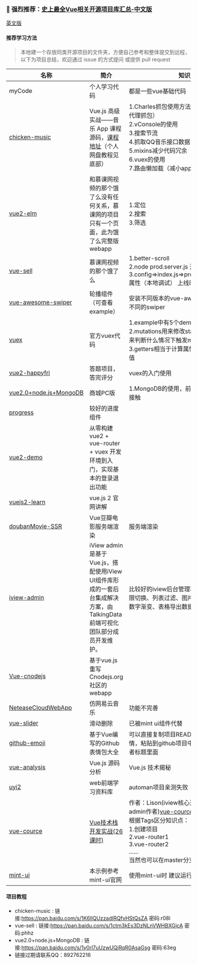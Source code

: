### 👊 强烈推荐：[史上最全Vue相关开源项目库汇总-中文版](https://github.com/opendigg/awesome-github-vue) 
[英文版](https://github.com/vuejs/awesome-vue)



  #### 推荐学习方法
  > 本地建一个存放同类开源项目的文件夹，方便自己参考和整体提交到远程，以下为项目总结，欢迎通过 issue 的方式提问 或提供 pull request

| 名称 | 简介 | 知识点 |
| ---- | ---- | ---- |
| myCode | 个人学习代码 | 都是一些vue基础代码  |
| [chicken-music](https://github.com/qiilee/vue/tree/master/chicken-music) | Vue.js 高级实战——音乐 App 课程源码，[课程地址](http://coding.imooc.com/class/107.html)（个人网盘教程见底部） |  1.Charles抓包使用方法（iphone和安卓进行代理抓包）<br/>2.vConsole的使用<br/>3.搜索节流<br/>4.抓取QQ音乐接口数据<br/>5.mixins减少代码冗余<br/>6.vuex的使用<br/>7.路由懒加载（减小app.js体积） |
| [vue2-elm](https://github.com/bailicangdu/vue2-elm) | 和慕课网视频的那个饿了么没有任何关系，慕课网的项目只有一个页面，此为饿了么完整版webapp | 1.定位<br/>2.搜索<br/>3.筛选 |
| [vue-sell](https://github.com/ustbhuangyi/vue-sell) | 慕课网视频的那个饿了么 | 1.better-scroll<br/>2.node prod.server.js 开启本地服务<br/>3.config=>index.js=>productionSourceMap属性（本地调试）  上线时应设为false |
| [vue-awesome-swiper](https://github.com/surmon-china/vue-awesome-swiper) | 轮播组件（可查看example） | 安装不同版本的vue-awesome-swiper对应不同的swiper  |
| [vuex](https://github.com/vuejs/vuex) | 官方vuex代码 |  1.example中有5个demo<br/>2.mutations用来修改state的值，actions用来判断什么情况下触发mutations<br/>3.getters相当于计算属性，实时计算state的值  |
| [vue2-happyfri](https://github.com/bailicangdu/vue2-happyfri) | 答题项目，答完评分 | vuex的入门使用 |
| [vue2.0+node.js+MongoDB](https://github.com/qiilee/vue/tree/master/vue2.0%2Bnode.js%2BMongoDB%E5%85%A8%E6%A0%88%E6%89%93%E9%80%A0%E5%95%86%E5%9F%8E) | 商城PC版 | 1.MongoDB的使用，前端开发人员一般很少接触  |
| [progress](https://github.com/vue-multiple/progress) | 较好的进度组件 |   |
| [vue2-demo](https://github.com/lzxb/vue2-demo) | 从零构建vue2 + vue-router + vuex 开发环境到入门，实现基本的登录退出功能 |   |
| [vuejs2-learn](https://github.com/bhnddowinf/vuejs2-learn) | vue.js 2 官网讲解 |   |
| [doubanMovie-SSR](https://github.com/muwoo/doubanMovie-SSR) | Vue豆瓣电影服务端渲染 | 服务端渲染 |
| [iview-admin](https://github.com/iview/iview-admin) | iView admin是基于Vue.js，搭配使用iView UI组件库形成的一套后台集成解决方案，由TalkingData前端可视化团队部分成员开发维护。 | 比较好的iview后台管理项目，可以借鉴：权限切换、列表过滤、图片上传、图片拖动、数字渐变、表格导出数据等  |
| [Vue-cnodejs](https://github.com/shinygang/Vue-cnodejs) | 基于vue.js重写Cnodejs.org社区的webapp |   |
| [NeteaseCloudWebApp](https://github.com/javaSwing/NeteaseCloudWebApp) | 仿网易云音乐 | 功能不完善 |
| [vue-slider](https://github.com/Chris-wei/vue-slider) | 滑动删除 | 已被mint ui组件代替 |
| [github-emoji](https://github.com/Wscats/github-emoji) | 基于Vue编写的Github表情包大全 | 可以直接复制项目README中你喜欢的表情，粘贴到github项目中你所需要的文本或者标题里面 |
| [vue-analysis](https://github.com/ustbhuangyi/vue-analysis) | Vue.js 源码分析 | Vue.js 技术揭秘 |
| [uyi2](http://www.uyi2.com) | web前端学习资料库 | automan项目亲测失败 |
| [vue-cource](https://github.com/lison16/vue-cource) | [Vue技术栈开发实战(26课时)](https://segmentfault.com/ls/1650000016221751?utm_source=recommend_web-live-new) | 作者：Lison(iview核心开发者，iview-admin作者)[vue-cource](https://github.com/Fork-GitHub/vue-cource)为本人fork仓库，可根据Tags区分知识点：<br/>1.创建项目<br/> 2.vue-router1<br/> 3.vue-router2<br/> ...... <br/>当然也可以在master分支查看对应commit |
| [mint-ui](https://github.com/wuhuisiyue/mint-ui) | 本示例参考mint-ui官网  | 使用mint-ui时 建议运行此项目参考示例代码 |
#### 项目教程
  * chicken-music : 链接:https://pan.baidu.com/s/1K6llQUzzadIRQfvHStQsZA  密码:r08l
  * vue-sell : 链接:https://pan.baidu.com/s/1ctm3kEs3DzNLnVWHBXGjcA  密码:phhz
  * vue2.0+node.js+MongoDB : 链接:https://pan.baidu.com/s/1y0rl7uUzwUQjRqR0AsaGsg  密码:63eg
  * 链接过期请联系QQ：892762216
